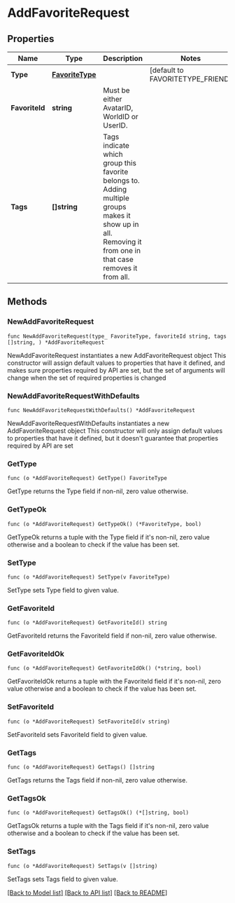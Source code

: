 # AddFavoriteRequest

## Properties

Name | Type | Description | Notes
------------ | ------------- | ------------- | -------------
**Type** | [**FavoriteType**](FavoriteType.md) |  | [default to FAVORITETYPE_FRIEND]
**FavoriteId** | **string** | Must be either AvatarID, WorldID or UserID. | 
**Tags** | **[]string** | Tags indicate which group this favorite belongs to. Adding multiple groups makes it show up in all. Removing it from one in that case removes it from all. | 

## Methods

### NewAddFavoriteRequest

`func NewAddFavoriteRequest(type_ FavoriteType, favoriteId string, tags []string, ) *AddFavoriteRequest`

NewAddFavoriteRequest instantiates a new AddFavoriteRequest object
This constructor will assign default values to properties that have it defined,
and makes sure properties required by API are set, but the set of arguments
will change when the set of required properties is changed

### NewAddFavoriteRequestWithDefaults

`func NewAddFavoriteRequestWithDefaults() *AddFavoriteRequest`

NewAddFavoriteRequestWithDefaults instantiates a new AddFavoriteRequest object
This constructor will only assign default values to properties that have it defined,
but it doesn't guarantee that properties required by API are set

### GetType

`func (o *AddFavoriteRequest) GetType() FavoriteType`

GetType returns the Type field if non-nil, zero value otherwise.

### GetTypeOk

`func (o *AddFavoriteRequest) GetTypeOk() (*FavoriteType, bool)`

GetTypeOk returns a tuple with the Type field if it's non-nil, zero value otherwise
and a boolean to check if the value has been set.

### SetType

`func (o *AddFavoriteRequest) SetType(v FavoriteType)`

SetType sets Type field to given value.


### GetFavoriteId

`func (o *AddFavoriteRequest) GetFavoriteId() string`

GetFavoriteId returns the FavoriteId field if non-nil, zero value otherwise.

### GetFavoriteIdOk

`func (o *AddFavoriteRequest) GetFavoriteIdOk() (*string, bool)`

GetFavoriteIdOk returns a tuple with the FavoriteId field if it's non-nil, zero value otherwise
and a boolean to check if the value has been set.

### SetFavoriteId

`func (o *AddFavoriteRequest) SetFavoriteId(v string)`

SetFavoriteId sets FavoriteId field to given value.


### GetTags

`func (o *AddFavoriteRequest) GetTags() []string`

GetTags returns the Tags field if non-nil, zero value otherwise.

### GetTagsOk

`func (o *AddFavoriteRequest) GetTagsOk() (*[]string, bool)`

GetTagsOk returns a tuple with the Tags field if it's non-nil, zero value otherwise
and a boolean to check if the value has been set.

### SetTags

`func (o *AddFavoriteRequest) SetTags(v []string)`

SetTags sets Tags field to given value.



[[Back to Model list]](../README.md#documentation-for-models) [[Back to API list]](../README.md#documentation-for-api-endpoints) [[Back to README]](../README.md)


